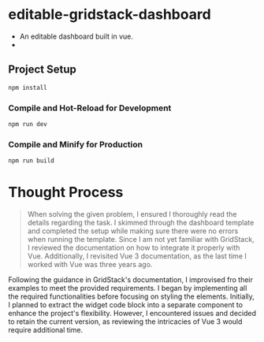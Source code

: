 # editable-gridstack-dashboard

- An editable dashboard built in vue.
- 

## Project Setup

```sh
npm install
```

### Compile and Hot-Reload for Development

```sh
npm run dev
```

### Compile and Minify for Production

```sh
npm run build
```

# Thought Process
> When solving the given problem, I ensured I thoroughly read the details regarding the task. I skimmed through the dashboard template and completed the setup while making sure there were no errors when running the template. Since I am not yet familiar with GridStack, I reviewed the documentation on how to integrate it properly with Vue. Additionally, I revisited Vue 3 documentation, as the last time I worked with Vue was three years ago.

Following the guidance in GridStack's documentation, I improvised fro their examples to meet the provided requirements. I began by implementing all the required functionalities before focusing on styling the elements. Initially, I planned to extract the widget code block into a separate component to enhance the project's flexibility. However, I encountered issues and decided to retain the current version, as reviewing the intricacies of Vue 3 would require additional time.